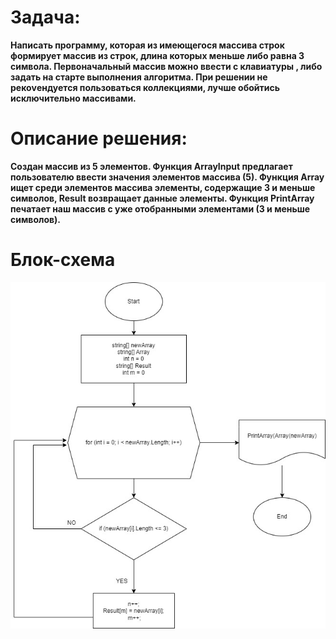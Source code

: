# Задача:
**Написать программу, которая из имеющегося массива строк формирует массив из строк, 
длина которых меньше либо равна 3 символа. Первоначальный массив можно ввести с клавиатуры , 
либо задать на старте выполнения алгоритма. При решении не рекоvендуется пользоваться коллекциями, 
лучше обойтись исключительно массивами.**

# Описание решения:
**Создан массив из 5 элементов. 
Функция ArrayInput предлагает пользователю ввести значения элементов массива (5).
Функция Array ищет среди элементов массива элементы, содержащие 3 и меньше символов, Result возвращает данные элементы.
Функция PrintArray печатает наш массив с уже отобранными элементами (3 и меньше символов).**

# Блок-схема

![Блок-схема](Diagram.jpg)